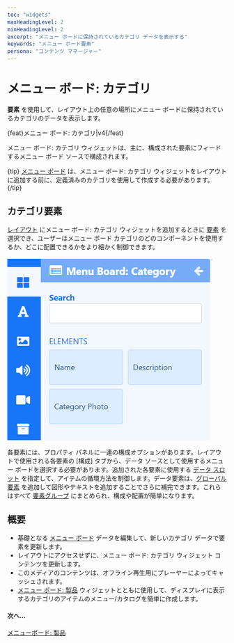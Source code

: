 ```yaml
---
toc: "widgets"
maxHeadingLevel: 2
minHeadingLevel: 2
excerpt: "メニュー ボードに保持されているカテゴリ データを表示する"
keywords: "メニュー ボード要素"
persona: "コンテンツ マネージャー"
---
```


# メニュー ボード: カテゴリ

**要素** を使用して、レイアウト上の任意の場所にメニュー ボードに保持されているカテゴリのデータを表示します。

{feat}メニュー ボード: カテゴリ|v4{/feat}

メニュー ボード: カテゴリ ウィジェットは、主に、構成された要素にフィードするメニュー ボード ソースで構成されます。

{tip}
[メニュー ボード](media_menuboards.html) は、メニュー ボード: カテゴリ ウィジェットをレイアウトに追加する前に、定義済みのカテゴリを使用して作成する必要があります。
{/tip}

## カテゴリ要素

[レイアウト](layouts_editor.html) にメニュー ボード: カテゴリ ウィジェットを追加するときに [要素](layouts_editor#content-data-widgets-and-elements) を選択でき、ユーザーはメニュー ボード カテゴリのどのコンポーネントを使用するか、どこに配置できるかをより細かく制御できます。

![カテゴリ要素](img/v4_media_modules_category_elements.png)

各要素には、プロパティ パネルに一連の構成オプションがあります。レイアウトで使用される各要素の [構成] タブから、データ ソースとして使用するメニュー ボードを選択する必要があります。追加された各要素に使用する [データ スロット](layouts_editor.html#content-data-slots) を指定して、アイテムの循環方法を制御します。データ要素は、[グローバル要素](layouts_editor.html#content-global-elements) を追加して図形やテキストを追加することでさらに補完できます。これらはすべて [要素グループ](layouts_editor.html#content-grouping-elements) にまとめられ、構成や配置が簡単になります。

## 概要

- 基礎となる [メニュー ボード](media_menuboards.html#content-create-and-configure-categories) データを編集して、新しいカテゴリ データで要素を更新します。
- レイアウトにアクセスせずに、メニュー ボード: カテゴリ ウィジェット コンテンツを更新します。
- このメディアのコンテンツは、オフライン再生用にプレーヤーによってキャッシュされます。
- [メニュー ボード: 製品](media_module_menuboards_products.html) ウィジェットとともに使用して、ディスプレイに表示するカテゴリのアイテムのメニュー/カタログを簡単に作成します。

#### 次へ...

[メニューボード: 製品](media_module_menuboards_products.html)
